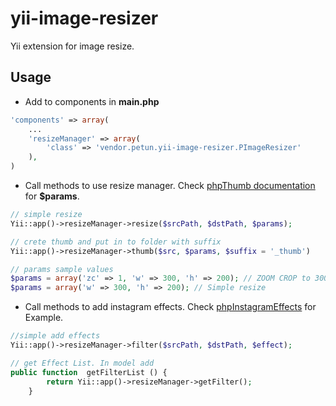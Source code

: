 yii-image-resizer
=================

Yii extension for image resize.

Usage
--

- Add to components in **main.php**

```php
'components' => array(
    ...
    'resizeManager' => array(
    	'class' => 'vendor.petun.yii-image-resizer.PImageResizer'
	),
)
```

- Call methods to use resize manager. Check [phpThumb documentation] for **$params**.

```php
// simple resize
Yii::app()->resizeManager->resize($srcPath, $dstPath, $params);

// crete thumb and put in to folder with suffix
Yii::app()->resizeManager->thumb($src, $params, $suffix = '_thumb')

// params sample values
$params = array('zc' => 1, 'w' => 300, 'h' => 200); // ZOOM CROP to 300x200
$params = array('w' => 300, 'h' => 200); // Simple resize
```

- Call methods to add instagram effects. Check [phpInstagramEffects] for Example.

```php
//simple add effects
Yii::app()->resizeManager->filter($srcPath, $dstPath, $effect);

// get Effect List. In model add 
public function  getFilterList () {
        return Yii::app()->resizeManager->getFilter();
    }
```

[phpInstagramEffects]:https://github.com/zaachi/PHP-Instagram-effects
[phpThumb documentation]:http://phpthumb.sourceforge.net/demo/docs/phpthumb.readme.txt

